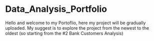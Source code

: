# Data_Analysis_Portfolio
Hello and welcome to my Portoflio, here my project will be gradually uploaded. 
My suggest is to explore the project from the newest to the oldest (so starting from the #2 Bank Customers Analysis)

